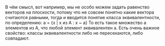 В чём смысл, вот например, мы не особо можем задать равенство векторов на плоскости, потому что не совсем понятно какие вектора считаются равными, тогда и вводится понятие класса эквивалентности, по определению:
a = {x | x из A : x ~ a}
То есть такое множество а элементов из A, что любой элемент эквивалентен a.
Есть очень важное свойство: классы эквивалентности либо не пересекаются, либо совпадают.
